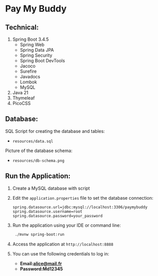 # Pay My Buddy
## Technical:

1. Spring Boot 3.4.5
   - Spring Web
   - Spring Data JPA
   - Spring Security
   - Spring Boot DevTools
   - Jacoco
   - Surefire
   - Javadocs
   - Lombok
   - MySQL
2. Java 21
3. Thymeleaf
4. PicoCSS

## Database:
SQL Script for creating the database and tables:
   - `resources/data.sql`

Picture of the database schema:
   - `resources/db-schema.png`

## Run the Application:
1. Create a MySQL database with script
2. Edit the `application.properties` file to set the database connection:
   ```properties
   spring.datasource.url=jdbc:mysql://localhost:3306/paymybuddy
   spring.datasource.username=root
   spring.datasource.password=your_password
   ```
3. Run the application using your IDE or command line:
   ```bash
    ./mvnw spring-boot:run
    ```
   
4. Access the application at `http://localhost:8888`
5. You can use the following credentials to log in:
   - **Email:alice@mail.fr**
   - **Password:Md12345**



